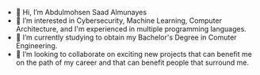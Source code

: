 - 👋 Hi, I’m Abdulmohsen Saad Almunayes
- 👀 I’m interested in Cybersecurity, Machine Learning, Computer Architecture, and I'm experienced in multiple programming languages.
- 🌱 I’m currently studying to obtain my Bachelor's Degree in Comuter Engineering.
- 💞️ I’m looking to collaborate on exciting new projects that can benefit me on the path of my career and that can benefit people that surround me.
<!---
aalmunayes/aalmunayes is a ✨ special ✨ repository because its `README.md` (this file) appears on your GitHub profile.
You can click the Preview link to take a look at your changes.
--->
